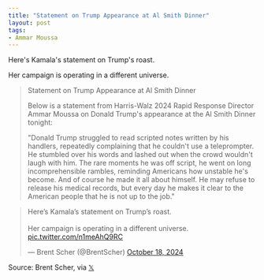 ```yaml
---
title: "Statement on Trump Appearance at Al Smith Dinner"
layout: post
tags:
- Ammar Moussa
---
```


Here's Kamala's statement on Trump's roast.

Her campaign is operating in a different universe.

> Statement on Trump Appearance at Al Smith Dinner
>
>Below is a statement from Harris-Walz 2024 Rapid Response Director Ammar Moussa on Donald Trump's appearance at the Al Smith Dinner tonight:
>
> "Donald Trump struggled to read scripted notes written by his handlers, repeatedly complaining that he couldn't use a teleprompter. He stumbled over his words and lashed out when the crowd wouldn't laugh with him. The rare moments he was off script, he went on long incomprehensible rambles, reminding Americans how unstable he's become. And of course he made it all about himself. He may refuse to release his medical records, but every day he makes it clear to the American people that he is not up to the job."

<blockquote class="twitter-tweet"><p lang="en" dir="ltr">Here’s Kamala’s statement on Trump’s roast. <br><br>Her campaign is operating in a different universe. <a href="https://t.co/n1meAhQ9RC">pic.twitter.com/n1meAhQ9RC</a></p>&mdash; Brent Scher (@BrentScher) <a href="https://twitter.com/BrentScher/status/1847120388506980606?ref_src=twsrc%5Etfw">October 18, 2024</a></blockquote> <script async src="https://platform.twitter.com/widgets.js" charset="utf-8"></script>

Source: Brent Scher, via [𝕏](https://x.com)
